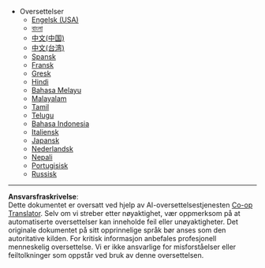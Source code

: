 <!--
CO_OP_TRANSLATOR_METADATA:
{
  "original_hash": "3bd2f51ecf4ac9b39277cba748943793",
  "translation_date": "2025-08-26T21:51:59+00:00",
  "source_file": "docs/_navbar.md",
  "language_code": "no"
}
-->
- Oversettelser
  - [Engelsk (USA)](../../../docs/README)
  - [বাংলা](../../../docs/README.bn)
  - [中文(中国)](../../../docs/README.zh-cn)
  - [中文(台湾)](../../../docs/README.zh-tw)
  - [Spansk](../../../docs/README.es)
  - [Fransk](../../../docs/README.fr)
  - [Gresk](../../../docs/README.el)
  - [Hindi](../../../docs/README.hi)
  - [Bahasa Melayu](../../../docs/README.ms)
  - [Malayalam](../../../docs/README.ml)
  - [Tamil](../../../docs/README.ta)
  - [Telugu](../../../docs/README.te)
  - [Bahasa Indonesia](../../../docs/README.id)
  - [Italiensk](../../../docs/README.it)
  - [Japansk](../../../docs/README.ja)
  - [Nederlandsk](../../../docs/README.nl)
  - [Nepali](../../../docs/README.np)
  - [Portugisisk](../../../docs/README.pt)
  - [Russisk](../../../docs/README.ru)

---

**Ansvarsfraskrivelse**:  
Dette dokumentet er oversatt ved hjelp av AI-oversettelsestjenesten [Co-op Translator](https://github.com/Azure/co-op-translator). Selv om vi streber etter nøyaktighet, vær oppmerksom på at automatiserte oversettelser kan inneholde feil eller unøyaktigheter. Det originale dokumentet på sitt opprinnelige språk bør anses som den autoritative kilden. For kritisk informasjon anbefales profesjonell menneskelig oversettelse. Vi er ikke ansvarlige for misforståelser eller feiltolkninger som oppstår ved bruk av denne oversettelsen.